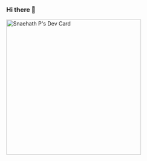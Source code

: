 ### Hi there 👋

<!--
**Snaehath/Snaehath** is a ✨ _special_ ✨ repository because its `README.md` (this file) appears on your GitHub profile.

Here are some ideas to get you started:

- 🔭 I’m currently working on ...
- 🌱 I’m currently learning ...
- 👯 I’m looking to collaborate on ...
- 🤔 I’m looking for help with ...
- 💬 Ask me about ...
- 📫 How to reach me: ...
- 😄 Pronouns: ...
- ⚡ Fun fact: ...
-->
<a href="https://app.daily.dev/overdoxx"><img src="https://api.daily.dev/devcards/v2/Fxo5dcpZFf9zdbHtGEsYf.png?type=default&r=6oz" width="356" alt="Snaehath P's Dev Card"/></a>
